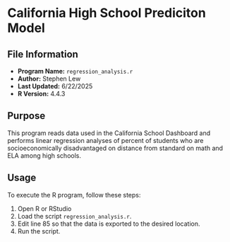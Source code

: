 # California High School Prediciton Model

## File Information
- **Program Name:** `regression_analysis.r`
- **Author:** Stephen Lew
- **Last Updated:** 6/22/2025
- **R Version:** 4.4.3

## Purpose
This program reads data used in the California School Dashboard and performs linear regression analyses of percent of students who are socioeconomically disadvantaged on distance from standard on math and ELA among high schools.

## Usage
To execute the R program, follow these steps:
1. Open R or RStudio
2. Load the script `regression_analysis.r`.
3. Edit line 85 so that the data is exported to the desired location.
4. Run the script.

